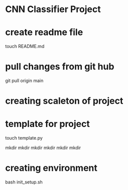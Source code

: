# CNN Classifier Project

# create readme file
touch README.md

# pull changes from git hub
git pull origin main

# creating scaleton of project 
# template for project

touch template.py

mkdir 
mkdir 
mkdir 
mkdir 
mkdir 
mkdir 


# creating environment
bash init_setup.sh 












































































